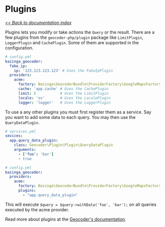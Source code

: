 # Plugins

*[<< Back to documentation index](Resources/doc/index.md)*

Plugins lets you modify or take actions the `Query` or the result. There are a few plugins from the `geocoder-php/plugin`
package like `LimitPlugin`, `LoggerPlugin` and `CachePlugin`. Some of them are supported in the configuration.

```yaml
# config.yml
bazinga_geocoder:
  fake_ip:
    ip: '123.123.123.123' # Uses the FakeIpPlugin
  providers:
    acme:
      factory: Bazinga\GeocoderBundle\ProviderFactory\GoogleMapsFactory
      cache: 'app.cache' # Uses the CachePlugin
      limit: 5           # Uses the LimitPlugin
      locale: 'sv'       # Uses the LocalePlugin
      logger: 'logger'   # Uses the LoggerPlugin
```

To use a any other plugins you must first register them as a service. Say you want to add some data to each query. You
may then use the `QueryDataPlugin`.

```yaml
# services.yml
sevices:
  app.query_data_plugin:
    class: Geocoder\Plugin\Plugin\QueryDataPlugin
    arguments:
      - ['foo': 'bar']
      - true
```

```yaml
# config.yml
bazinga_geocoder:
  providers:
    acme:
      factory: Bazinga\GeocoderBundle\ProviderFactory\GoogleMapsFactory
      plugins:
        - "app.query_data_plugin"
```

This will execute `$query = $query->withData('foo', 'bar');` on all queries executed by the acme provider.

Read more about plugins at the [Geocoder's documentation](https://github.com/geocoder-php/Geocoder).
